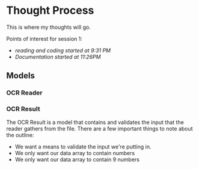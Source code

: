 # Thought Process

This is where my thoughts will go.

Points of interest for session 1:

* *reading and coding started at 9:31 PM*
* *Documentation started at 11:26PM*

## Models

### OCR Reader  

### OCR Result

The OCR Result is a model that contains and validates the input that the reader
gathers from the file. There are a few important things to note about the outline:

* We want a means to validate the input we're putting in.
* We only want our data array to contain numbers
* We only want our data array to contain 9 numbers
